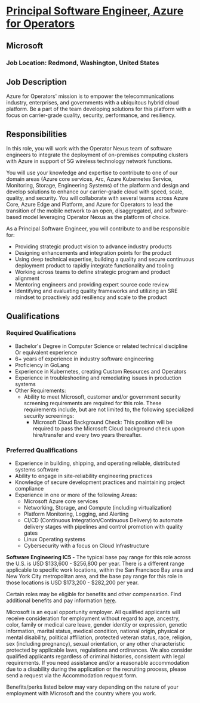 # [Principal Software Engineer, Azure for Operators](https://careers.microsoft.com/professionals/us/en/job/1551153/Principal-Software-Engineer)

## Microsoft
### Job Location: Redmond, Washington, United States

## Job Description
Azure for Operators' mission is to empower the telecommunications industry, enterprises, and governments with a ubiquitous hybrid cloud platform. Be a part of the team developing solutions for this platform with a focus on carrier-grade quality, security, performance, and resiliency.

## Responsibilities
In this role, you will work with the Operator Nexus team of software engineers to integrate the deployment of on-premises computing clusters with Azure in support of 5G wireless technology network functions.

You will use your knowledge and expertise to contribute to one of our domain areas (Azure core services, Arc, Azure Kubernetes Service, Monitoring, Storage, Engineering Systems) of the platform and design and develop solutions to enhance our carrier-grade cloud with speed, scale, quality, and security. You will collaborate with several teams across Azure Core, Azure Edge and Platform, and Azure for Operators to lead the transition of the mobile network to an open, disaggregated, and software-based model leveraging Operator Nexus as the platform of choice.

As a Principal Software Engineer, you will contribute to and be responsible for:
- Providing strategic product vision to advance industry products
- Designing enhancements and integration points for the product
- Using deep technical expertise, building a quality and secure continuous deployment product to rapidly integrate functionality and tooling
- Working across teams to define strategic program and product alignment
- Mentoring engineers and providing expert source code review
- Identifying and evaluating quality frameworks and utilizing an SRE mindset to proactively add resiliency and scale to the product

## Qualifications
### Required Qualifications
- Bachelor's Degree in Computer Science or related technical discipline Or equivalent experience
- 6+ years of experience in industry software engineering
- Proficiency in GoLang
- Experience in Kubernetes, creating Custom Resources and Operators
- Experience in troubleshooting and remediating issues in production systems
- Other Requirements:
  - Ability to meet Microsoft, customer and/or government security screening requirements are required for this role. These requirements include, but are not limited to, the following specialized security screenings:
    - Microsoft Cloud Background Check: This position will be required to pass the Microsoft Cloud background check upon hire/transfer and every two years thereafter.

### Preferred Qualifications
- Experience in building, shipping, and operating reliable, distributed systems software
- Ability to engage in site-reliability engineering practices
- Knowledge of secure development practices and maintaining project compliance
- Experience in one or more of the following Areas:
  - Microsoft Azure core services
  - Networking, Storage, and Compute (including virtualization)
  - Platform Monitoring, Logging, and Alerting
  - CI/CD (Continuous Integration/Continuous Delivery) to automate delivery stages with pipelines and control promotion with quality gates
  - Linux Operating systems
  - Cybersecurity with a focus on Cloud Infrastructure

**Software Engineering IC5 -** The typical base pay range for this role across the U.S. is USD $133,600 - $256,800 per year. There is a different range applicable to specific work locations, within the San Francisco Bay area and New York City metropolitan area, and the base pay range for this role in those locations is USD $173,200 - $282,200 per year.

Certain roles may be eligible for benefits and other compensation. Find additional benefits and pay information [here](https://careers.microsoft.com/us/en/us-corporate-pay).

Microsoft is an equal opportunity employer. All qualified applicants will receive consideration for employment without regard to age, ancestry, color, family or medical care leave, gender identity or expression, genetic information, marital status, medical condition, national origin, physical or mental disability, political affiliation, protected veteran status, race, religion, sex (including pregnancy), sexual orientation, or any other characteristic protected by applicable laws, regulations and ordinances.  We also consider qualified applicants regardless of criminal histories, consistent with legal requirements. If you need assistance and/or a reasonable accommodation due to a disability during the application or the recruiting process, please send a request via the Accommodation request form.

Benefits/perks listed below may vary depending on the nature of your employment with Microsoft and the country where you work.
